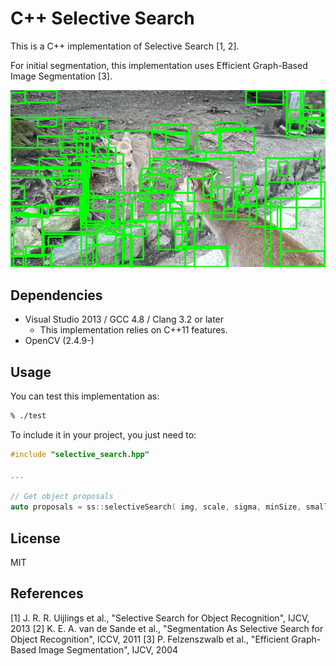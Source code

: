 # C++ Selective Search

This is a C++ implementation of Selective Search [1, 2].

For initial segmentation, this implementation uses Efficient Graph-Based Image Segmentation [3].

![example](example.jpg)

## Dependencies

- Visual Studio 2013 / GCC 4.8 / Clang 3.2 or later
	* This implementation relies on C++11 features.
- OpenCV (2.4.9-)

## Usage

You can test this implementation as:

```sh
% ./test
```

To include it in your project, you just need to:

```cpp
#include "selective_search.hpp"

...

// Get object proposals
auto proposals = ss::selectiveSearch( img, scale, sigma, minSize, smallest, largest, distorted );

```

## License

MIT

## References

[1] J. R. R. Uijlings et al., "Selective Search for Object Recognition", IJCV, 2013
[2] K. E. A. van de Sande et al., "Segmentation As Selective Search for Object Recognition", ICCV, 2011
[3] P. Felzenszwalb et al., "Efficient Graph-Based Image Segmentation", IJCV, 2004